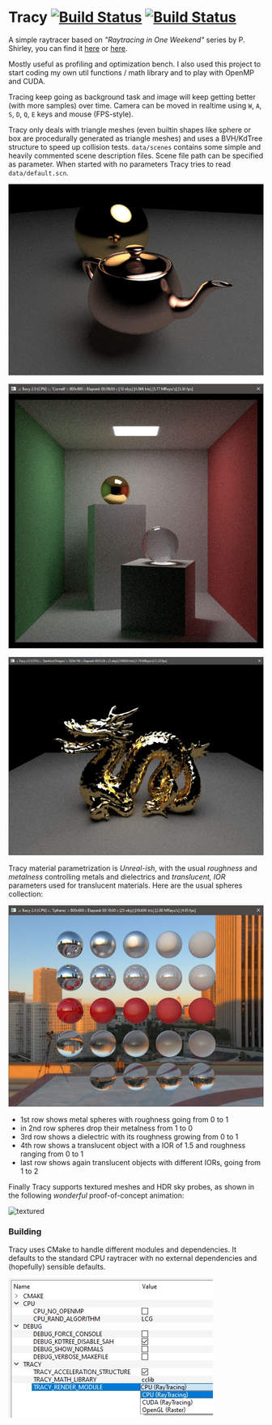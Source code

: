 # Tracy [![Build Status](https://travis-ci.org/carcass82/tracy.svg?branch=master)](https://travis-ci.org/carcass82/tracy) [![Build Status](https://ci.appveyor.com/api/projects/status/rqsg04bl5sxoeigd?svg=true)](https://ci.appveyor.com/project/carcass82/tracy)


A simple raytracer based on *"Raytracing in One Weekend"* series by P. Shirley, you can find it [here](https://www.amazon.com/dp/B01B5AODD8) or [here](https://raytracing.github.io/books/RayTracingInOneWeekend.html).

Mostly useful as profiling and optimization bench. I also used this project to start coding my own util functions / math library and to play with OpenMP and CUDA.

Tracing keep going as background task and image will keep getting better (with more samples) over time.
Camera can be moved in realtime using ``W``, ``A``, ``S``, ``D``, ``Q``, ``E`` keys and mouse (FPS-style).

Tracy only deals with triangle meshes (even builtin shapes like sphere or box are procedurally generated as triangle meshes) and uses a BVH/KdTree structure to speed up collision tests. ``data/scenes`` contains some simple and heavily commented scene description files. Scene file path can be specified as parameter. When started with no parameters Tracy tries to read ``data/default.scn``.

![teapot](doc/teapotscene.jpg)

![cornell](doc/cornell.jpg)

![dragon](doc/dragon.jpg)

Tracy material parametrization is *Unreal-ish*, with the usual *roughness* and *metalness* controlling metals and dielectrics and *translucent, IOR* parameters used for translucent materials. Here are the usual spheres collection:

![materials](doc/materials.jpg)

  - 1st row shows metal spheres with roughness going from 0 to 1
  - in 2nd row spheres drop their metalness from 1 to 0
  - 3rd row shows a dielectric with its roughness growing from 0 to 1
  - 4th row shows a translucent object with a IOR of 1.5 and roughness ranging from 0 to 1
  - last row shows again translucent objects with different IORs, going from 1 to 2

Finally Tracy supports textured meshes and HDR sky probes, as shown in the following *wonderful* proof-of-concept animation:

![textured](doc/textured.gif)

### Building

Tracy uses CMake to handle different modules and dependencies. It defaults to the standard CPU raytracer with no external dependencies and (hopefully) sensible defaults.

![cmake](doc/cmake.jpg)
